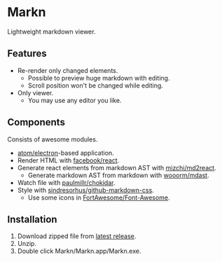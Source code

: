 # Markn

Lightweight markdown viewer.

## Features

- Re-render only changed elements.
  - Possible to preview huge markdown with editing.
  - Scroll position won't be changed while editing.
- Only viewer.
  - You may use any editor you like.

## Components

Consists of awesome modules.

- [atom/electron](https://github.com/atom/electron)-based application.
- Render HTML with [facebook/react](https://github.com/facebook/react).
- Generate react elements from markdown AST with [mizchi/md2react](https://github.com/mizchi/md2react).
  - Generate markdown AST from markdown with [wooorm/mdast](https://github.com/wooorm/mdast).
- Watch file with [paulmillr/chokidar](https://github.com/paulmillr/chokidar).
- Style with [sindresorhus/github-markdown-css](https://github.com/sindresorhus/github-markdown-css).
  - Use some icons in [FortAwesome/Font-Awesome](https://github.com/FortAwesome/Font-Awesome).

## Installation

1. Download zipped file from [latest release](https://github.com/minodisk/markn/releases/latest).
1. Unzip.
1. Double click Markn/Markn.app/Markn.exe.
